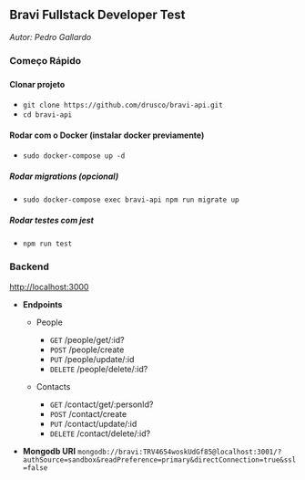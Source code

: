 ## Bravi Fullstack Developer Test

_Autor: Pedro Gallardo_

###
### Começo Rápido
###
#### Clonar projeto

* `git clone https://github.com/drusco/bravi-api.git`
* `cd bravi-api`

#### Rodar com o Docker (instalar docker previamente)

* `sudo docker-compose up -d`

##### Rodar migrations (opcional)

* `sudo docker-compose exec bravi-api npm run migrate up`

##### Rodar testes com jest

* `npm run test`



### **Backend**

[http://localhost:3000](http://localhost:3000)

* **Endpoints**

  - People
    - `GET` /people/get/:id?
    - `POST` /people/create
    - `PUT` /people/update/:id
    - `DELETE` /people/delete/:id?

  - Contacts
    - `GET` /contact/get/:personId?
    - `POST` /contact/create
    - `PUT` /contact/update/:id
    - `DELETE` /contact/delete/:id?

  
* **Mongodb URI**
`mongodb://bravi:TRV4654woskUdGf85@localhost:3001/?authSource=sandbox&readPreference=primary&directConnection=true&ssl=false`

